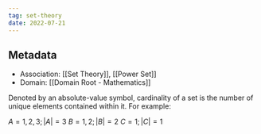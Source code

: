 ```yaml
---
tag: set-theory
date: 2022-07-21
---
```


## Metadata
- Association: [[Set Theory]], [[Power Set]]
- Domain: [[Domain Root - Mathematics]]

Denoted by an absolute-value symbol, cardinality of a set is the number of unique elements contained within it. For example:

$A = {1, 2, 3}; | A | = 3$
$B = {1, 2}; | B | = 2$
$C = {1}; | C | = 1$
